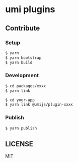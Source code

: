 # umi plugins

## Contribute

### Setup

```bash
$ yarn
$ yarn bootstrap
$ yarn build
```

### Development

```bash
$ cd packages/xxxx
$ yarn link

$ cd your-app
$ yarn link @umijs/plugin-xxxx
```

### Publish

```bash
$ yarn publish
```

## LICENSE

MIT
